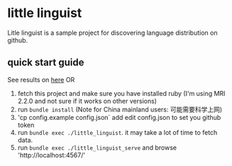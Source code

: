 # little linguist
Litle linguist is a sample project for discovering language distribution on github.
## quick start guide
See results on [here](http://codeworm96.github.io/github-lang-visualization/) OR

1. fetch this project and make sure you have installed ruby (I'm using MRI 2.2.0 and not sure if it works on other versions)
2. run `bundle install` (Note for China mainland users: 可能需要科学上网)
3. 'cp config.example config.json` add edit config.json to set you github token
4. run `bundle exec ./little_linguist`. it may take a lot of time to fetch data.
5. run `bundle exec ./little_linguist_serve` and browse 'http://localhost:4567/'

